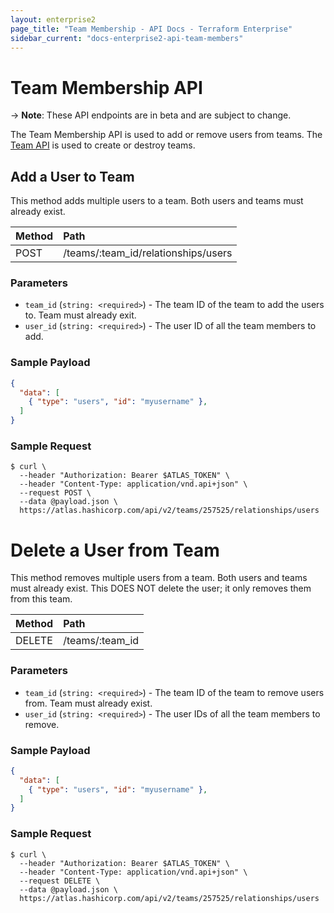 ```yaml
---
layout: enterprise2
page_title: "Team Membership - API Docs - Terraform Enterprise"
sidebar_current: "docs-enterprise2-api-team-members"
---
```


# Team Membership API

-> **Note**: These API endpoints are in beta and are subject to change.

The Team Membership API is used to add or remove users from teams. The [Team API](./teams.html) is used to create or destroy teams.

## Add a User to Team

This method adds multiple users to a team. Both users and teams must already exist.

| Method | Path           |
| :----- | :------------- |
| POST | /teams/:team_id/relationships/users |

### Parameters

- `team_id` (`string: <required>`) - The team ID of the team to add the users to. Team must already exit.
- `user_id` (`string: <required>`) - The user ID of all the team members to add.

### Sample Payload

```json
{
  "data": [
    { "type": "users", "id": "myusername" },
  ]
}
```

### Sample Request

```shell
$ curl \
  --header "Authorization: Bearer $ATLAS_TOKEN" \
  --header "Content-Type: application/vnd.api+json" \
  --request POST \
  --data @payload.json \
  https://atlas.hashicorp.com/api/v2/teams/257525/relationships/users
```


# Delete a User from Team

This method removes multiple users from a team. Both users and teams must already exist. This DOES NOT delete the user; it only removes them from this team.

| Method | Path           |
| :----- | :------------- |
| DELETE | /teams/:team_id |

### Parameters

- `team_id` (`string: <required>`) - The team ID of the team to remove users from. Team must already exist.
- `user_id` (`string: <required>`) - The user IDs of all the team members to remove.

### Sample Payload

```json
{
  "data": [
    { "type": "users", "id": "myusername" },
  ]
}
```

### Sample Request

```shell
$ curl \
  --header "Authorization: Bearer $ATLAS_TOKEN" \
  --header "Content-Type: application/vnd.api+json" \
  --request DELETE \
  --data @payload.json \
  https://atlas.hashicorp.com/api/v2/teams/257525/relationships/users
```
